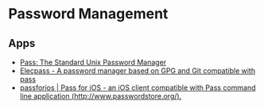 # Password Management


## Apps

- [Pass: The Standard Unix Password Manager](https://www.passwordstore.org/)
- [Elecpass - A password manager based on GPG and Git compatible with pass](http://elecpass.io/)
- [passforios | Pass for iOS - an iOS client compatible with Pass command line application (http://www.passwordstore.org/).](https://mssun.github.io/passforios/)
